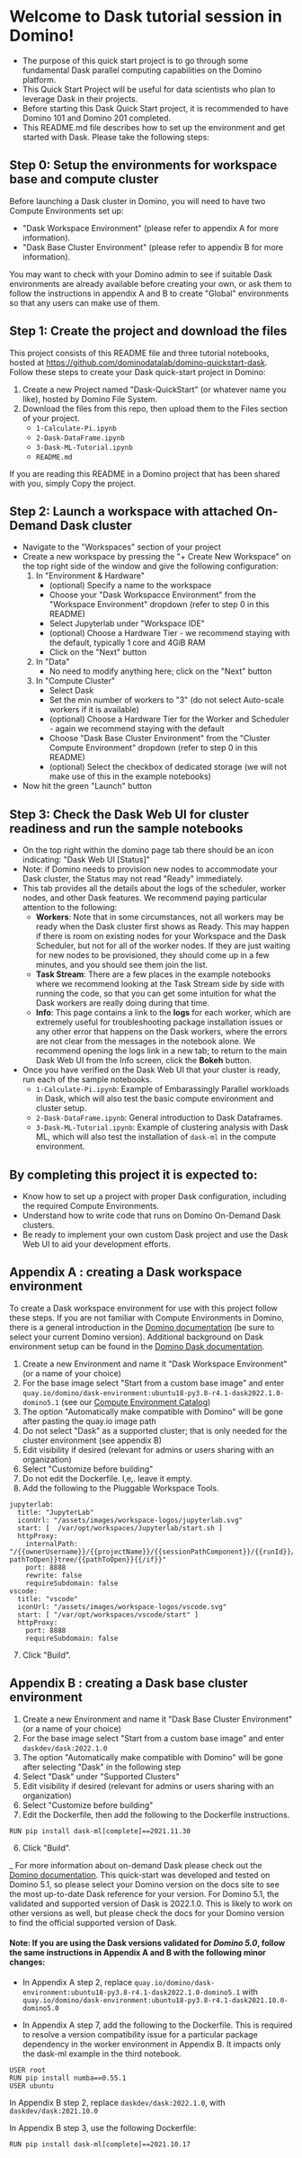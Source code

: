 # Welcome to Dask tutorial session in Domino!

- The purpose of this quick start project is to go through some fundamental Dask parallel computing capabilities on the Domino platform.
- This Quick Start Project will be useful for data scientists who plan to leverage Dask in their projects.
- Before starting this Dask Quick Start project, it is recommended to have Domino 101 and Domino 201 completed.
- This README.md file describes how to set up the environment and get started with Dask. Please take the following steps:

## Step 0: Setup the environments for workspace base and compute cluster

Before launching a Dask cluster in Domino, you will need to have two Compute Environments set up:
- "Dask Workspace Environment" (please refer to appendix A for more information).
- "Dask Base Cluster Environment" (please refer to appendix B for more information).

You may want to check with your Domino admin to see if suitable Dask environments are already available before creating your own, or ask them to follow the instructions in appendix A and B to create "Global" environments so that any users can make use of them.

## Step 1: Create the project and download the files 

This project consists of this README file and three tutorial notebooks, hosted at https://github.com/dominodatalab/domino-quickstart-dask. Follow these steps to create your Dask quick-start project in Domino:
1. Create a new Project named "Dask-QuickStart" (or whatever name you like), hosted by Domino File System.
2. Download the files from this repo, then upload them to the Files section of your project.
    - `1-Calculate-Pi.ipynb`
    - `2-Dask-DataFrame.ipynb`
    - `3-Dask-ML-Tutorial.ipynb`
    - `README.md`

If you are reading this README in a Domino project that has been shared with you, simply Copy the project.

## Step 2: Launch a workspace with attached On-Demand Dask cluster

- Navigate to the "Workspaces" section of your project
- Create a new workspace by pressing the "+ Create New Workspace" on the top right side of the window and give the following configuration:
  1. In "Environment & Hardware" 
      - (optional) Specify a name to the workspace
      - Choose your "Dask Workspacce Environment" from the "Workspace Environment" dropdown (refer to step 0 in this README)
      - Select Jupyterlab under "Workspace IDE"
      - (optional) Choose a Hardware Tier - we recommend staying with the default, typically 1 core and 4GiB RAM
      - Click on the "Next" button
  2. In "Data"
      - No need to modify anything here; click on the "Next" button
  3. In "Compute Cluster"
      - Select Dask
      - Set the min number of workers to "3" (do not select Auto-scale workers if it is available)
      - (optional) Choose a Hardware Tier for the Worker and Scheduler - again we recommend staying with the default
      - Choose "Dask Base Cluster Environment" from the "Cluster Compute Environment" dropdown (refer to step 0 in this README)
      - (optional) Select the checkbox of dedicated storage (we will not make use of this in the example notebooks)
- Now hit the green "Launch" button

    
## Step 3: Check the Dask Web UI for cluster readiness and run the sample notebooks

- On the top right within the domino page tab there should be an icon indicating: "Dask Web UI [Status]"
- Note: if Domino needs to provision new nodes to accommodate your Dask cluster, the Status may not read "Ready" immediately.
- This tab provides all the details about the logs of the scheduler, worker nodes, and other Dask features. We recommend paying particular attention to the following:
  - **Workers**: Note that in some circumstances, not all workers may be ready when the Dask cluster first shows as Ready. This may happen if there is room on existing nodes for your Workspace and the Dask Scheduler, but not for all of the worker nodes. If they are just waiting for new nodes to be provisioned, they should come up in a few minutes, and you should see them join the list.
  - **Task Stream**: There are a few places in the example notebooks where we recommend looking at the Task Stream side by side with running the code, so that you can get some intuition for what the Dask workers are really doing during that time.
  - **Info**: This page contains a link to the **logs** for each worker, which are extremely useful for troubleshooting package installation issues or any other error that happens on the Dask workers, where the errors are not clear from the messages in the notebook alone. We recommend opening the logs link in a new tab; to return to the main Dask Web UI from the Info screen, click the **Bokeh** button.
- Once you have verified on the Dask Web UI that your cluster is ready, run each of the sample notebooks.
  - `1-Calculate-Pi.ipynb`: Example of Embarassingly Parallel workloads in Dask, which will also test the basic compute environment and cluster setup.
  - `2-Dask-DataFrame.ipynb`: General introduction to Dask Dataframes.
  - `3-Dask-ML-Tutorial.ipynb`: Example of clustering analysis with Dask ML, which will also test the installation of `dask-ml` in the compute environment.

## By completing this project it is expected to:

- Know how to set up a project with proper Dask configuration, including the required Compute Environments.
- Understand how to write code that runs on Domino On-Demand Dask clusters.
- Be ready to implement your own custom Dask project and use the Dask Web UI to aid your development efforts.



## Appendix A : creating a Dask workspace environment

To create a Dask workspace environment for use with this project follow these steps.
If you are not familiar with Compute Environments in Domino, there is a general introduction in the [Domino documentation](https://docs.dominodatalab.com/en/5.1/user_guide/997198/customize-the-domino-software-environment/) (be sure to select your current Domino version).
Additional background on Dask environment setup can be found in the [Domino Dask documentation](https://docs.dominodatalab.com/en/5.1/user_guide/3e137b/configure-prerequisites/).

1. Create a new Environment and name it "Dask Workspace Environment" (or a name of your choice)
2. For the base image select "Start from a custom base image" and enter `quay.io/domino/dask-environment:ubuntu18-py3.8-r4.1-dask2022.1.0-domino5.1` (see our [Compute Environment Catalog](https://docs.dominodatalab.com/en/5.1/user_guide/71a047/tech-ecosystem/#compute-environment-catalog))
3. The option "Automatically make compatible with Domino" will be gone after pasting the quay.io image path
4. Do not select "Dask" as a supported cluster; that is only needed for the cluster environment (see appendix B)
5. Edit visibility if desired (relevant for admins or users sharing with an organization)
6. Select "Customize before building"
7. Do not edit the Dockerfile. I,e,. leave it empty.
8. Add the following to the Pluggable Workspace Tools.

```
jupyterlab:
  title: "JupyterLab"
  iconUrl: "/assets/images/workspace-logos/jupyterlab.svg"
  start: [  /var/opt/workspaces/Jupyterlab/start.sh ]
  httpProxy:
    internalPath: "/{{ownerUsername}}/{{projectName}}/{{sessionPathComponent}}/{{runId}}/{{#if pathToOpen}}tree/{{pathToOpen}}{{/if}}"
    port: 8888
    rewrite: false
    requireSubdomain: false
vscode:
  title: "vscode"
  iconUrl: "/assets/images/workspace-logos/vscode.svg"
  start: [ "/var/opt/workspaces/vscode/start" ]
  httpProxy:
    port: 8888
    requireSubdomain: false
```

7. Click "Build".

## Appendix B : creating a Dask base cluster environment

1. Create a new Environment and name it "Dask Base Cluster Environment" (or a name of your choice)
2. For the base image select "Start from a custom base image" and enter `daskdev/dask:2022.1.0`
3. The option "Automatically make compatible with Domino" will be gone after selecting "Dask" in the following step
4. Select "Dask" under "Supported Clusters"
5. Edit visibility if desired (relevant for admins or users sharing with an organization)
6. Select "Customize before building"
7. Edit the Dockerfile, then add the following to the Dockerfile instructions. 

```
RUN pip install dask-ml[complete]==2021.11.30
```

6. Click "Build".



_
For more information about on-demand Dask please check out the [Domino documentation](https://docs.dominodatalab.com/en/5.1/user_guide/747a51/on-demand-dask-overview/).
This quick-start was developed and tested on Domino 5.1, so please select your Domino version on the docs site to see the most up-to-date Dask reference for your version.
For Domino 5.1, the validated and supported version of Dask is 2022.1.0. This is likely to work on other versions as well, but please check the docs for your Domino version to find the official supported version of Dask.



#### Note: If you are using the Dask versions validated for *Domino 5.0*, follow the same instructions in Appendix A and B with the following minor changes:

- In Appendix A step 2, replace `quay.io/domino/dask-environment:ubuntu18-py3.8-r4.1-dask2022.1.0-domino5.1` with `quay.io/domino/dask-environment:ubuntu18-py3.8-r4.1-dask2021.10.0-domino5.0`

- In Appendix A step 7, add the following to the Dockerfile. This is required to resolve a version compatibility issue for a particular package dependency in the worker environment in Appendix B. It impacts only the dask-ml example in the third notebook.

```
USER root
RUN pip install numba==0.55.1
USER ubuntu
```

In Appendix B step 2, replace `daskdev/dask:2022.1.0`, with `daskdev/dask:2021.10.0`  

In Appendix B step 3, use the following Dockerfile:
```
RUN pip install dask-ml[complete]==2021.10.17
```
 

